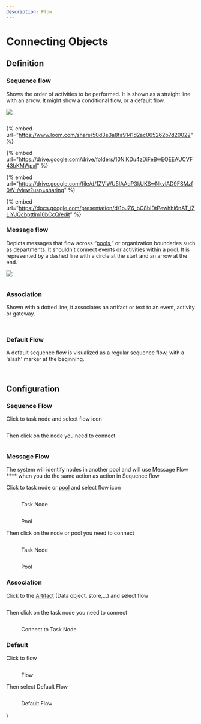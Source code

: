 ```yaml
---
description: Flow
---
```


# Connecting Objects

## **Definition**

### **Sequence flow**

Shows the order of activities to be performed. It is shown as a straight line with an arrow. It might show a conditional flow, or a default flow.

![](https://d2slcw3kip6qmk.cloudfront.net/marketing/pages/chart/seo/bpmn/sequence-flow.svg)

<figure><img src="../../../.gitbook/assets/image (29).png" alt=""><figcaption></figcaption></figure>

{% embed url="https://www.loom.com/share/50d3e3a8fa9141d2ac065262b7d20022" %}

{% embed url="https://drive.google.com/drive/folders/10NiKDu4zDiFeBwEOEEAUCVF43bKMWpxI" %}

{% embed url="https://drive.google.com/file/d/1ZVlWU5IAAdP3kUKSwNkylAD9FSMzf0W-/view?usp=sharing" %}

{% embed url="https://docs.google.com/presentation/d/1bJZ6_bC8blDtPewhhi6nAT_iZLlYJQcbpttlm10bCcQ/edit" %}

### **Message flow**

Depicts messages that flow across “[pools](swimlanes.md),” or organization boundaries such as departments. It shouldn’t connect events or activities within a pool. It is represented by a dashed line with a circle at the start and an arrow at the end.

![](https://d2slcw3kip6qmk.cloudfront.net/marketing/pages/chart/seo/bpmn/message-flow.svg)

<figure><img src="../../../.gitbook/assets/image (21).png" alt=""><figcaption></figcaption></figure>

### **Association**

Shown with a dotted line, it associates an artifact or text to an event, activity or gateway.

<figure><img src="../../../.gitbook/assets/image (30).png" alt=""><figcaption></figcaption></figure>

<figure><img src="../../../.gitbook/assets/image (31).png" alt=""><figcaption></figcaption></figure>

### Default Flow

A default sequence flow is visualized as a regular sequence flow, with a 'slash' marker at the beginning.

<figure><img src="../../../.gitbook/assets/image (26).png" alt=""><figcaption></figcaption></figure>

<figure><img src="../../../.gitbook/assets/image (24).png" alt=""><figcaption></figcaption></figure>

## Configuration

### **Sequence Flow**

Click to task node and select flow icon

<figure><img src="../../../.gitbook/assets/image (23).png" alt=""><figcaption></figcaption></figure>

Then click on the node you need to connect

<figure><img src="../../../.gitbook/assets/image (17).png" alt=""><figcaption></figcaption></figure>

### **Message Flow**

The system will identify nodes in another pool and will use Message Flow \*\*\*\* when you do the same action as action in Sequence flow

Click to task node or [pool](swimlanes.md) and select flow icon

<figure><img src="../../../.gitbook/assets/image (13).png" alt=""><figcaption><p>Task Node</p></figcaption></figure>

<figure><img src="../../../.gitbook/assets/image (19).png" alt=""><figcaption><p>Pool</p></figcaption></figure>

Then click on the node or pool you need to connect

<figure><img src="../../../.gitbook/assets/image (32).png" alt=""><figcaption><p>Task Node</p></figcaption></figure>

<figure><img src="../../../.gitbook/assets/image (12).png" alt=""><figcaption><p>Pool</p></figcaption></figure>

### Association

Click to the [Artifact](artifacts.md) (Data object, store,...) and select flow

<figure><img src="../../../.gitbook/assets/image (20).png" alt=""><figcaption></figcaption></figure>

Then click on the task node you need to connect

<figure><img src="../../../.gitbook/assets/image (27).png" alt=""><figcaption><p>Connect to Task Node</p></figcaption></figure>

### Default

Click to flow

<figure><img src="../../../.gitbook/assets/image (33).png" alt=""><figcaption><p>Flow</p></figcaption></figure>

Then select Default Flow

<figure><img src="../../../.gitbook/assets/image (25).png" alt=""><figcaption><p>Default Flow</p></figcaption></figure>

\\
